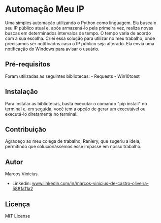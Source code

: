 # Automação Meu IP

Uma simples automação utilizando o Python como linguagem. Ela busca o seu IP público atual e, após armazená-lo pela primeira vez, realiza novas buscas em determinados intervalos de tempo.
O tempo varia de acordo com a sua escolha. Criei essa solução para utilizar no meu trabalho, onde precisamos ser notificados caso o IP público seja alterado. Ela envia uma notificação do Windows para avisar o usuário.

## Pré-requisitos

Foram utilizadas as seguintes bibliotecas:
    - Requests
    - Win10toast

## Instalação

Para instalar as bibliotecas, basta executar o comando "pip install" no terminal e, em seguida, você tem a opção de gerar um executável ou executá-lo diretamente no terminal.

## Contribuição

Agradeço ao meu colega de trabalho, Raniery, que sugeriu a ideia, permitindo que solucionássemos esse impasse em nosso trabalho.

## Autor

Marcos Vinícius.

 - Linkedin: www.linkedin.com/in/marcos-vinícius-de-castro-oliveira-5881a11a2

## Licença

MIT License